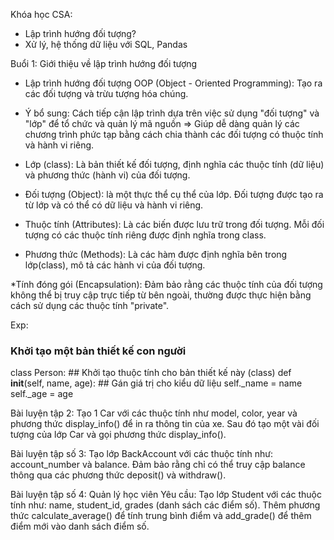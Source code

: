 Khóa học CSA: 
- Lập trình hướng đối tượng?
- Xử lý, hệ thống dữ liệu với SQL, Pandas


Buổi 1: Giới thiệu về lập trình hướng đối tượng
- Lập trình hướng đối tượng OOP (Object - Oriented Programming): Tạo ra các đối tượng và trừu tượng hóa chúng.
- Ý bổ sung: Cách tiếp cận lập trình dựa trên việc sử dụng "đối tượng" và "lớp" để tổ chức và quản lý mã nguồn => Giúp dễ dàng quản lý các chương trình phức tạp bằng cách chia thành các đối tượng có thuộc tính và hành vi riêng.

- Lớp (class): Là bản thiết kế đối tượng, định nghĩa các thuộc tính (dữ liệu) và phương thức (hành vi) của đối tượng.
- Đối tượng (Object):  là một thực thể cụ thể của lớp. Đối tượng được tạo ra từ lớp và có thể có dữ liệu và hành vi riêng.
- Thuộc tính (Attributes): Là các biến được lưu trữ trong đối tượng. Mỗi đối tượng có các thuộc tính riêng được định nghĩa trong class.
- Phương thức (Methods): Là các hàm được định nghĩa bên trong lớp(class), mô tả các hành vi của đối tượng.



*Tính đóng gói (Encapsulation): Đảm bảo rằng các thuộc tính của đối tượng không thể bị truy cập trực tiếp từ bên ngoài, thường được thực hiện bằng cách sử dụng các thuộc tính "private".

Exp:
### Khởi tạo một bản thiết kế con người
class Person:
    ## Khởi tạo thuộc tính cho bản thiết kế này (class)
    def __init__(self, name, age):
        ## Gán giá trị cho kiểu dữ liệu
        self._name = name
        self._age = age




Bài luyện tập 2: Tạo 1 Car với các thuộc tính như model, color, year và phương thức display_info() để in ra thông tin của xe. Sau đó tạo một vài đối tượng của lớp Car và gọi phương thức display_info().



Bài luyện tập số 3: Tạo lớp BackAccount với các thuộc tính như: account_number và balance. Đảm bảo rằng chỉ có thể truy cập balance thông qua các phương thức deposit() và withdraw().



Bài luyện tập số 4: Quản lý học viên
Yêu cầu: Tạo lớp Student với các thuộc tính như: name, student_id, grades (danh sách các điểm số). Thêm phương thức calculate_average() để tính trung bình điểm và add_grade() để thêm điểm mới vào danh sách điểm số.